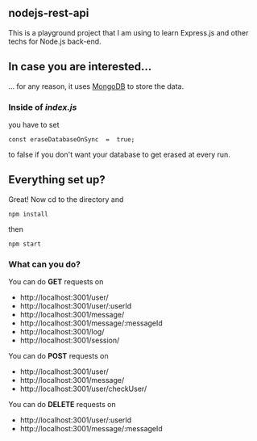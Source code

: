 

## nodejs-rest-api
This is a playground project that I am using to learn Express.js and other techs for Node.js back-end.


## In case you are interested...
... for any reason, it uses [MongoDB](https://www.mongodb.com/download-center/community) to store the data.
 
### Inside of  *index.js*
you have to set 
 
	const eraseDatabaseOnSync  =  true;

to false if you don't want your database to get erased at every run.

## Everything set up?
Great! Now cd to the directory and
	
    npm install
then
	
    npm start

### What can you do?
You can do **GET** requests on 

 - http://localhost:3001/user/
 - http://localhost:3001/user/:userId
 - http://localhost:3001/message/
 - http://localhost:3001/message/:messageId
 - http://localhost:3001/log/
 - http://localhost:3001/session/

You can do **POST** requests on
 - http://localhost:3001/user/
 - http://localhost:3001/message/
 - http://localhost:3001/user/checkUser/
 
You can do **DELETE** requests on
 - http://localhost:3001/user/:userId
 - http://localhost:3001/message/:messageId
